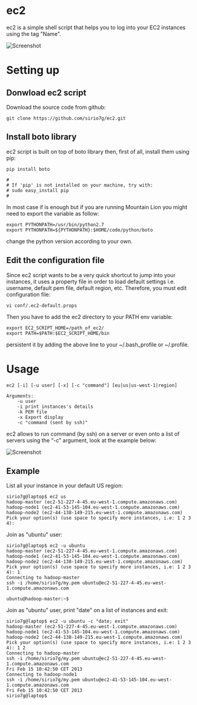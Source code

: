 ec2
===

ec2 is a simple shell script that helps you to log into your EC2 instances using the tag "Name".

![Screenshot](https://raw.github.com/sirio7g/ec2/master/docs/login.png "Screenshot")

# Setting up

## Donwload ec2 script

Download the source code from github:

```
git clone https://github.com/sirio7g/ec2.git
```

## Install boto library

ec2 script is built on top of boto library then, first of all, install them using pip:

```
pip install boto

#
# If 'pip' is not installed on your machine, try with:
# sudo easy_install pip
#
```

In most case if is enough but if you are running Mountain Lion you might need to export the variable as follow:

```
export PYTHONPATH=/usr/bin/python2.7
export PYTHONPATH=${PYTHONPATH}:$HOME/code/python/boto
```

change the python version according to your own.

## Edit the configuration file

Since ec2 script wants to be a very quick shortcut to jump into your instances, it uses a property file in order to load default settings i.e. username, default pem file, default region, etc. Therefore, you must edit configuration file:

```
vi conf/.ec2-default.props
```

Then you have to add the ec2 directory to your PATH env variable:

```
export EC2_SCRIPT_HOME=/path_of_ec2/
export PATH=$PATH:$EC2_SCRIPT_HOME/bin
```

persistent it by adding the above line to your ~/.bash_profile or ~/.profile.

# Usage

```
ec2 [-i] [-u user] [-x] [-c "command"] [eu|us|us-west-1|region]

Arguments:
	-u user
	-i print instances's details
	-k PEM file
	-x Export display
	-c "command (sent by ssh)"
```

ec2 allows to run command (by ssh) on a server or even onto a list of servers using the “-c” argument, look at the example below:

![Screenshot](https://raw.github.com/sirio7g/ec2/master/docs/login2.png "Screenshot")

## Example

List all your instance in your default US region:

```
sirio7g@laptop$ ec2 us
hadoop-master (ec2-51-227-4-45.eu-west-1.compute.amazonaws.com)
hadoop-node1 (ec2-41-53-145-104.eu-west-1.compute.amazonaws.com)
hadoop-node2 (ec2-44-138-149-215.eu-west-1.compute.amazonaws.com)
Pick your option(s) (use space to specify more instances, i.e: 1 2 3 4):
```

Join as "ubuntu" user:

```
sirio7g@laptop$ ec2 -u ubuntu
hadoop-master (ec2-51-227-4-45.eu-west-1.compute.amazonaws.com)
hadoop-node1 (ec2-41-53-145-104.eu-west-1.compute.amazonaws.com)
hadoop-node2 (ec2-44-138-149-215.eu-west-1.compute.amazonaws.com)
Pick your option(s) (use space to specify more instances, i.e: 1 2 3 4): 1
Connecting to hadoop-master 
ssh -i /home/sirio7g/my.pem ubuntu@ec2-51-227-4-45.eu-west-1.compute.amazonaws.com

ubuntu@hadoop-master:~$ 

```

Join as "ubuntu" user, print "date" on a list of instances and exit:

```
sirio7g@laptop$ ec2 -u ubuntu -c "date; exit"
hadoop-master (ec2-51-227-4-45.eu-west-1.compute.amazonaws.com)
hadoop-node1 (ec2-41-53-145-104.eu-west-1.compute.amazonaws.com)
hadoop-node2 (ec2-44-138-149-215.eu-west-1.compute.amazonaws.com)
Pick your option(s) (use space to specify more instances, i.e: 1 2 3 4): 1 2
Connecting to hadoop-master       
ssh -i /home/sirio7g/my.pem ubuntu@ec2-51-227-4-45.eu-west-1.compute.amazonaws.com
Fri Feb 15 10:42:50 CET 2013
Connecting to hadoop-node1
ssh -i /home/sirio7g/my.pem ubuntu@ec2-41-53-145-104.eu-west-1.compute.amazonaws.com
Fri Feb 15 10:42:50 CET 2013
sirio7g@laptop$
```

